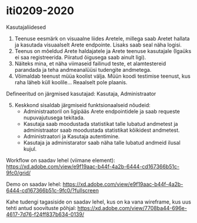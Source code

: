 # iti0209-2020

Kasutajaliidesed

1. Teenuse eesmärk on visuaalne liides Aretele, millega saab Aretet hallata ja kasutada visuaalselt Arete endpointe. Lisaks saab seal näha logisi.
2. Teenus on mõeldud Arete haldajatele ja Arete teenuse kasutajale (Igaüks ei saa registreerida. Piiratud õigusega saab ainult ligi).
3. Näiteks mina, et näha viimaseid failinud teste, et alamtestereid parandada ja teha andmeanalüüsi tudengite andmetega.
4. Võimaldab teenust müüa koolist välja. Müün koodi testimise teenust, kus raha läheb küll koolile... Reaalselt pole plaanis.

Defineeritud on järgmised kasutajad: Kasutaja, Administraator

5. Keskkond sisaldab järgmiseid funktsionaalseid nõudeid:
    * Administraatoril on ligipääs Arete endpointidele ja saab requeste nupuvajutusega tekitada.
    * Kasutaja saab moodustada statistikat talle lubatud andmetest ja administraator saab moodustada statistikat kõikidest andmetest.
    * Administraatori ja Kasutaja autentimine.
    * Kasutaja ja administarator saab näha talle lubatud andmeid ilusal kujul.


Workflow on saadav lehel (viimane element): https://xd.adobe.com/view/e9f19aac-b44f-4a2b-6444-cd167366b51c-9fc0/grid/

Demo on saadav lehel: https://xd.adobe.com/view/e9f19aac-b44f-4a2b-6444-cd167366b51c-9fc0/?fullscreen

Kahe tudengi tagasiside on saadav lehel, kus on ka vana wireframe, kus uus tehti antud soovituste põhjal: https://xd.adobe.com/view/7708ba44-696e-4617-7d76-f24ff837b634-0139/
